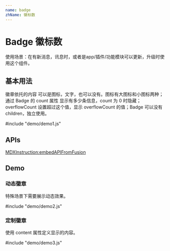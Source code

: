 ```yaml
---
name: badge
zhName: 徽标数
---
```


# Badge 徽标数

使用场景：在有新消息，讯息时，或者是app/插件/功能模块可以更新，升级时使用这个组件。


## 基本用法

徽章依托的内容 可以是图标，文字，也可以没有。图标有大图标和小图标两种；通过 Badge 的 count 属性 显示有多少条信息，count 为 0 时隐藏； overflowCount 设置超过这个值，显示 overflowCount 的值；Badge 可以没有 children，独立使用。

#include "demo/demo1.js"

## APIs

[MDXInstruction:embedAPIFromFusion](https://github.com/alibaba-fusion/next/blob/master/docs/badge/index.md)


## Demo


### 动态徽章

特殊场景下需要展示动态效果。

#include "demo/demo2.js"

### 定制徽章

使用 content 属性定义显示的内容。

#include "demo/demo3.js"








